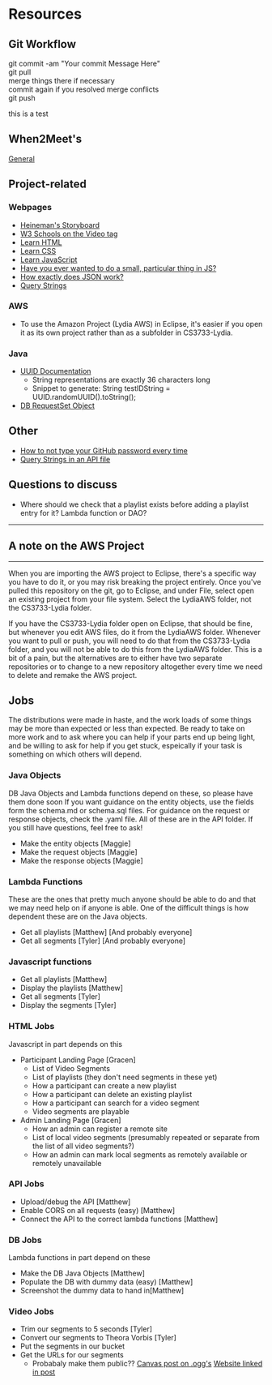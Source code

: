 # Resources

## Git Workflow

git commit -am "Your commit Message Here"  
git pull  
merge things there if necessary  
commit again if you resolved merge conflicts  
git push  

this is a test

## When2Meet's

[General](https://www.when2meet.com/?8367342-GaTih)

## Project-related

### Webpages
* [Heineman's Storyboard](https://web.cs.wpi.edu/~heineman/cs3733/)
* [W3 Schools on the Video tag](https://www.w3schools.com/tags/tag_video.asp)
* [Learn HTML](https://www.w3schools.com/html/default.asp)
* [Learn CSS](https://www.w3schools.com/css/default.asp)
* [Learn JavaScript](https://www.w3schools.com/js/default.asp)
* [Have you ever wanted to do a small, particular thing in JS?](https://www.w3schools.com/howto/default.asp)
* [How exactly does JSON work?](https://www.w3schools.com/Js/js_json_intro.asp)
* [Query Strings](https://www.w3schools.com/asp/coll_querystring.asp)

### AWS
* To use the Amazon Project (Lydia AWS) in Eclipse, it's easier if you open it as 
  its own project rather than as a subfolder in CS3733-Lydia.

### Java
* [UUID Documentation](https://docs.oracle.com/javase/7/docs/api/java/util/UUID.html)
  * String representations are exactly 36 characters long
  * Snippet to generate: String testIDString = UUID.randomUUID().toString();
* [DB RequestSet Object](https://docs.oracle.com/javase/7/docs/api/java/sql/ResultSet.html)

## Other

* [How to not type your GitHub password every time](https://github.github.com/training-kit/downloads/github-git-cheat-sheet.pdf)
* [Query Strings in an API file](https://swagger.io/docs/specification/describing-parameters/#query-parameters)

## Questions to discuss
* Where should we check that a playlist exists before adding a playlist entry for it? 
  Lambda function or DAO?

-------------------------------
## A note on the AWS Project ##
-------------------------------
When you are importing the AWS project to Eclipse, there's a specific way you have to
do it, or you may risk breaking the project entirely. Once you've pulled this repository
on the git, go to Eclipse, and under File, select open an existing project from 
your file system. Select the LydiaAWS folder, not the CS3733-Lydia folder. 

If you have the CS3733-Lydia folder open on Eclipse, that should be fine, but whenever 
you edit AWS files, do it from the LydiaAWS folder. Whenever you want to pull or push,
you will need to do that from the CS3733-Lydia folder, and you will not be able to do
this from the LydiaAWS folder. This is a bit of a pain, but the alternatives are to either
have two separate repositories or to change to a new repository altogether every time we
need to delete and remake the AWS project.

## Jobs
The distributions were made in haste, and the work loads of some things may be
more than expected or less than expected. Be ready to take on more work and to
ask where you can help if your parts end up being light, and be willing to ask 
for help if you get stuck, espeically if your task is something on which others 
will depend. 

### Java Objects
DB Java Objects and Lambda functions depend on these, so please have them done soon
If you want guidance on the entity objects, use the fields form the schema.md or
schema.sql files. For guidance on the request or response objects, check the .yaml
file. All of these are in the API folder. If you still have questions, feel free to
ask!
* Make the entity objects [Maggie]
* Make the request objects [Maggie]
* Make the response objects [Maggie]

### Lambda Functions
These are the ones that pretty much anyone should be able to do and that we may need
help on if anyone is able. One of the difficult things is how dependent these are on
the Java objects.
* Get all playlists [Matthew] [And probably everyone]
* Get all segments [Tyler] [And probably everyone]

### Javascript functions
* Get all playlists [Matthew]
* Display the playlists [Matthew]
* Get all segments [Tyler]
* Display the segments [Tyler]

### HTML Jobs
Javascript in part depends on this
* Participant Landing Page [Gracen]
  * List of Video Segments
  * List of playlists (they don't need segments in these yet)
  * How a participant can create a new playlist
  * How a participant can delete an existing playlist
  * How a participant can search for a video segment
  * Video segments are playable
* Admin Landing Page [Gracen]
  * How an admin can register a remote site
  * List of local video segments (presumably repeated or separate 
    from the list of all video segments?)
  * How an admin can mark local segments as remotely available or
    remotely unavailable

### API Jobs
* Upload/debug the API [Matthew]
* Enable CORS on all requests (easy) [Matthew]
* Connect the API to the correct lambda functions [Matthew]

### DB Jobs
Lambda functions in part depend on these
* Make the DB Java Objects [Matthew]
* Populate the DB with dummy data (easy) [Matthew]
* Screenshot the dummy data to hand in[Matthew]

### Video Jobs
* Trim our segments to 5 seconds [Tyler]
* Convert our segments to Theora Vorbis [Tyler]
* Put the segments in our bucket
* Get the URLs for our segments
  * Probabaly make them public??
[Canvas post on .ogg's](https://canvas.wpi.edu/courses/16593/discussion_topics/85976)
[Website linked in post](http://www.activovision.com/pogg/doku.php?id=how_to_convert_a_video_to_ogg_with_vlc)